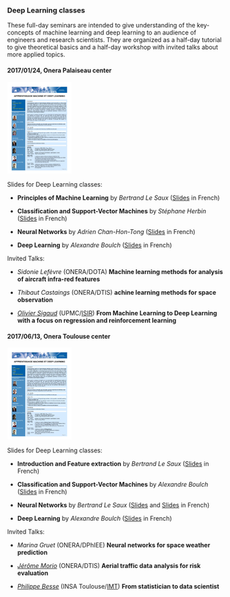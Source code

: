 ### Deep Learning classes

These full-day seminars are intended to give understanding of the key-concepts of machine learning and deep learning to an audience of engineers and research scientists. They are organized as a half-day tutorial to give theoretical basics and a half-day workshop with invited talks about more applied topics.

#### 2017/01/24, Onera Palaiseau center

 [<img src="education/DLDay_20170124_program.jpg" alt="Deep Learning Day 2017/01/24 program" width="150">](education/DLDay_20170124_program.pdf)

Slides for Deep Learning classes:

* **Principles of Machine Learning** by *Bertrand Le Saux* ([Slides](education/DL2017_01_BLS.pdf) in French)

* **Classification and Support-Vector Machines** by *Stéphane Herbin* ([Slides](education/DL2017_02_SH.pdf) in French)

* **Neural Networks** by *Adrien Chan-Hon-Tong* ([Slides](education/DL2017_03_ACHT.pdf) in French)

* **Deep Learning** by *Alexandre Boulch* ([Slides](education/DL2017_04_AB.pdf) in French)

Invited Talks:

* *Sidonie Lefèvre* (ONERA/DOTA) **Machine learning methods for analysis of aircraft infra-red features**

* *Thibaut Castaings* (ONERA/DTIS) **achine learning methods for space observation**

* [*Olivier Sigaud*](http://www.isir.upmc.fr/index.php?op=view_profil&id=28&old=N&lang=en) (UPMC/[ISIR](http://www.isir.upmc.fr/index.php?op=view_page&id=2&menuid=1&old=N&lang=en)) **From Machine Learning to Deep Learning with a focus on regression
and reinforcement learning**

#### 2017/06/13, Onera Toulouse center

 [<img src="education/DLDay_20170613_Toulouse_program.jpg" alt="Deep Learning Day 2017/06/13 program" width="150">](education/DLDay_20170613_Toulouse_program.pdf)

Slides for Deep Learning classes:

* **Introduction and Feature extraction** by *Bertrand Le Saux* ([Slides](education/DL2017_01_intro_data_extraction.pdf) in French)

* **Classification and Support-Vector Machines** by *Alexandre Boulch* ([Slides](education/DL2017_02_AB_classification_supervisee.pdf) in French)

* **Neural Networks** by *Bertrand Le Saux* ([Slides](education/DL2017_03_neural_nets.pdf) and [Slides](education/DL2017_04_BLS_images.pdf) in French)

* **Deep Learning** by *Alexandre Boulch* ([Slides](education/DL2017_05_AB_deep.pdf) in French)

Invited Talks:

* *Marina Gruet* (ONERA/DPhIEE) **Neural networks for space weather prediction**

* [*Jérôme Morio*](http://www.onera.fr/en/staff/jerome-morio) (ONERA/DTIS) **Aerial traffic data analysis for risk evaluation**

* [*Philippe Besse*](https://www.math.univ-toulouse.fr/~besse/) (INSA Toulouse/[IMT](https://www.math.univ-toulouse.fr/?lang=en)) **From statistician to data scientist**
